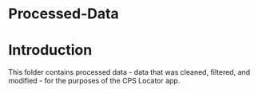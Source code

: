 # Processed-Data

# Introduction

This folder contains processed data - data that was cleaned, filtered, and modified - for the purposes of the CPS Locator app.
